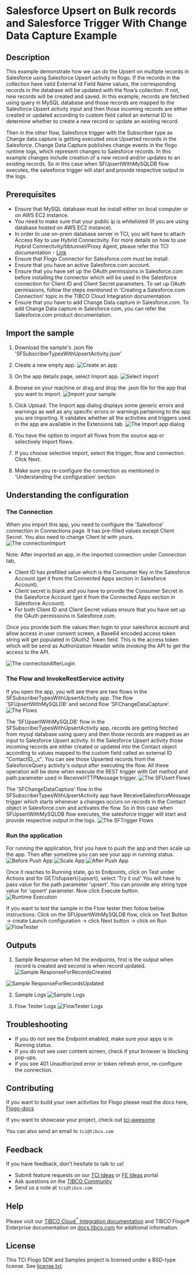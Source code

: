 # Salesforce Upsert on Bulk records and Salesforce Trigger With Change Data Capture Example


## Description

This example demonstrate how we can do the Upsert on multiple records in Salesforce using Salesforce Upsert activity in flogo. If the records in the collection have valid External Id Field Name values, the corresponding records in the database will be updated with the flow’s collection. If not, new records will be created and saved. In this example, records are fetched using query in MySQL database and those records are mapped to the Salesforce Upsert activity input and then those incoming records are either created or updated according to custom field called an external ID to determine whether to create a new record or update an existing record.

Then in the other flow, Salesforce trigger with the Subscriber type as Change data capture is getting executed once Upserted records in the Salesforce. Change Data Capture publishes change events in the flogo runtime logs, which represent changes to Salesforce records. In this example changes include creation of a new record and/or updates to an existing records. So in this case when SFUpsertWithMySQLDB flow executes, the salesforce trigger will start and provide respective output in the logs.


## Prerequisites

* Ensure that MySQL database must be install either on local computer or on AWS EC2 instance. 
* You need to make sure that your public ip is whitelisted (If you are using database hosted on AWS EC2 instance).
* In order to use on-prem database server in TCI, you will have to attach Access Key to use Hybrid Connectivity. For more details on how to use Hybrid Connectivity/tibtunnel/Proxy Agent, please  refer this TCI documentation - [Link](https://integration.cloud.tibco.com/docs/#tci/using/hybrid-agent/installing-configuring-running-agent.html%3FTocPath%3DUsing%2520TIBCO%2520Cloud%25E2%2584%25A2%2520Integration%7CUsing%2520the%2520TIBCO%2520Cloud%25E2%2584%25A2%2520Integration%2520-%2520Hybrid%2520Agent%7C_____4)
* Ensure that Flogo Connector for Salesforce.com must be install.
* Ensure that you have an active Salesforce.com account.
* Ensure that you have set up the OAuth permissions in Salesforce.com before installing the connector which will be used in the Salesforce connection for Client ID and Client Secret parameters. To set up OAuth permissions, follow the steps mentioned in 'Creating a Salesforce.com Connection' topic in the TIBCO Cloud Integration documentation.
* Ensure that you have to add Change Data capture in Salesforce.com. To add Change Data capture in Salesforce.com, you can refer the Salesforce.com product documentation.

## Import the sample

1. Download the sample's .json file 'SFSubscriberTypesWithUpsertActivity.json'

2. Create a new empty app.
![Create an app](../../../../import-screenshots/2.png)

3. On the app details page, select Import app.
![Select import](../../../../import-screenshots/3.png)

4. Browse on your machine or drag and drop the .json file for the app that you want to import.
![Import your sample](../../../../import-screenshots/SalesforceUpsertAndChangeDataCapture/ImportSFApp.png)

5. Click Upload. The Import app dialog displays some generic errors and warnings as well as any specific errors or warnings pertaining to the app you are importing. It validates whether all the activities and triggers used in the app are available in the Extensions tab.
![The Import app dialog](../../../../import-screenshots/SalesforceUpsertAndChangeDataCapture/ImportDialog.png)

6. You have the option to import all flows from the source app or selectively import flows.

7. If you choose selective import, select the trigger, flow and connection. Click Next.

8. Make sure you re-configure the connection as mentioned in 'Understanding the configuration' section

## Understanding the configuration

### The Connection
When you import this app, you need to configure the 'Salesforce' connection in Connections page. It has pre-filled values except Client Secret. You also need to change Client Id with yours.
![The connectionImport](../../../../import-screenshots/SalesforceUpsertAndChangeDataCapture/ImportSFConnection.png)

Note: After imported an app, in the imported connection under Connection tab,
* Client ID has prefilled value which is the Consumer Key in the Salesforce Account (get it from the Connected Apps section in Salesforce Account).
* Client secret is blank and you have to provide the Consumer Secret in the Salesforce Account (get it from the Connected Apps section in Salesforce Account).
* For both Client ID and Client Secret values ensure that you have set up the OAuth permissions in Salesforce.com. 

Once you provide both the values then login to your salesforce account and allow access in user consent screen, a Base64 encoded access token string will get populated in OAuth2 Token field. This is the access token which will be send as Authorization Header while invoking the API to get the access to the API.

![The connectionAfterLogin](../../../../import-screenshots/SalesforceUpsertAndChangeDataCapture/SFConnectionTokenAfterLogin.png)

### The Flow and InvokeRestService activity
If you open the app, you will see there are two flows in the SFSubscriberTypesWithUpsertActivity app. The flow 'SFUpsertWithMySQLDB' and second flow 'SFChangeDataCapture'.
![The Flows](../../../../import-screenshots/SalesforceUpsertAndChangeDataCapture/Flows.png)

The 'SFUpsertWithMySQLDB' flow in the SFSubscriberTypesWithUpsertActivity app, records are getting fetched from mysql database using query and then those records are mapped as an input to Salesforce Upsert activity. In the Salesforce Upsert activity those incoming records are either created or updated into the Contact object according to values mapped to the custom field called an external ID "ContactID__c". You can see those Upserted records from the SalesforceQuery activity's output after executing the flow. All these operation will be done when execute the REST trigger with Get method and path parameter used in ReceiveHTTPMessage trigger.
![The SFUsert Flows](../../../../import-screenshots/SalesforceUpsertAndChangeDataCapture/SFUpsertWithMySQLDBFlow.png)

The 'SFChangeDataCapture' flow in the SFSubscriberTypesWithUpsertActivity app have ReceiveSalesforceMessage trigger which starts whenever a changes occurs on records in the Contact object in Salesforce.com and activates the flow. So in this case when SFUpsertWithMySQLDB flow executes, the salesforce trigger will start and provide respective output in the logs.
![The SFTrigger Flows](../../../../import-screenshots/SalesforceUpsertAndChangeDataCapture/SFChangeDataCapture.png)

### Run the application
For running the application, first you have to push the app and then scale up the app. Then after sometime you can see your app in running status.
![Before Push App](../../../../import-screenshots/SalesforceUpsertAndChangeDataCapture/NotDeployedState.png)
![Scale App](../../../../import-screenshots/SalesforceUpsertAndChangeDataCapture/ScaleApp.png)
![After Push App](../../../../import-screenshots/SalesforceUpsertAndChangeDataCapture/AfterPushAppRunningState.png)

Once it reaches to Running state, go to Endpoints, click on Test under Actions and for GET/sfupsert/{upsert}, select 'Try it out'
You will have to pass value for the path parameter 'upsert'. You can provide any string type value for 'upsert' parameter.
Now click Execute button.
![Runtime Execution](../../../../import-screenshots/SalesforceUpsertAndChangeDataCapture/RESTRequest.png)

If you want to test the sample in the Flow tester then follow below instructions:
Click on the SFUpsertWithMySQLDB flow, click on Test Button -> create Launch configuration -> click Next button -> click on Run
![FlowTester](../../../../import-screenshots/SalesforceUpsertAndChangeDataCapture/Flowtester.png)

## Outputs

1. Sample Response when hit the endpoints, first is the output when record is created and second is when record updated. 
![Sample ResponseForRecordsCreated](../../../../import-screenshots/SalesforceUpsertAndChangeDataCapture/RuntimeExecutionWhenRecordsCreatedUsingUpsert.png)

![Sample ResponseForRecordsUpdated](../../../../import-screenshots/SalesforceUpsertAndChangeDataCapture/RuntimeExecutionWhenRecordsUpdatedUsingUpsert.png)

2. Sample Logs
![Sample Logs](../../../../import-screenshots/SalesforceUpsertAndChangeDataCapture/SampleChangeDataCaptureLogs.png)

3. Flow Tester Logs
![FlowTester Logs](../../../../import-screenshots/SalesforceUpsertAndChangeDataCapture/FlowTesterLogs.png)


## Troubleshooting

* If you do not see the Endpoint enabled, make sure your apps is in Running status.
* If you do not see user content screen, check if your browser is blocking pop-ups.
* if you see 401 Unauthorized error or token refresh error, re-configure the connection.

## Contributing
If you want to build your own activities for Flogo please read the docs here, [Flogo-docs](https://tibcosoftware.github.io/flogo/)

If you want to showcase your project, check out [tci-awesome](https://github.com/TIBCOSoftware/tci-awesome)

You can also send an email to `tci@tibco.com`

## Feedback
If you have feedback, don't hesitate to talk to us!

* Submit feature requests on our [TCI Ideas](https://ideas.tibco.com/?project=TCI) or [FE Ideas](https://ideas.tibco.com/?project=FE) portal
* Ask questions on the [TIBCO Community](https://community.tibco.com/answers/product/344006)
* Send us a note at `tci@tibco.com`

## Help
Please visit our [TIBCO Cloud<sup>&trade;</sup> Integration documentation](https://integration.cloud.tibco.com/docs/) and TIBCO Flogo® Enterprise documentation on [docs.tibco.com](https://docs.tibco.com/) for additional information.

## License
This TCI Flogo SDK and Samples project is licensed under a BSD-type license. See [license.txt](license.txt).
